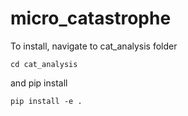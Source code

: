 # micro_catastrophe
To install, navigate to cat_analysis folder

```
cd cat_analysis 
```

and pip install
```
pip install -e .
```
